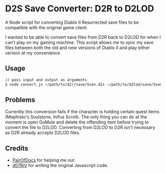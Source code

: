# D2S Save Converter: D2R to D2LOD

A Node script for converting Diablo II Resurrected save files to be compatible with the original game client.

I wanted to be able to convert save files from D2R back to D2LOD for when I can't play on my gaming machine.  This script allows me to sync my save files between both the old and new versions of Diablo II and play either version at my convenience.

## Usage

```bash
// pass input and output as arguments
$ node convert.js ~/path/to/d2r/save/Sven.d2s ~/path/to/d2lod/save/Sven.d2s
```

## Problems

Currently this conversion fails if the character is holding certain quest items (Mephisto's Soulstone, Inifus Scroll).  The only thing you can do at the moment is open GoMule and delete the offending item before trying to convert the file to D2LOD.  Converting from D2LOD to D2R isn't necessary as D2R already accepts D2LOD files.

## Credits

- [PairOfDocs](https://github.com/pairofdocs) for helping me out.
- [d07RiV](https://github.com/d07RiV/d07riv.github.io) for writing the original Javascript code.